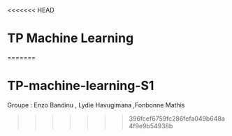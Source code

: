<<<<<<< HEAD
# TP Machine Learning
=======
# TP-machine-learning-S1
Groupe : Enzo Bandinu , Lydie Havugimana ,Fonbonne Mathis 
>>>>>>> 396fcef6759fc286fefa049b648a4f9e9b54938b
